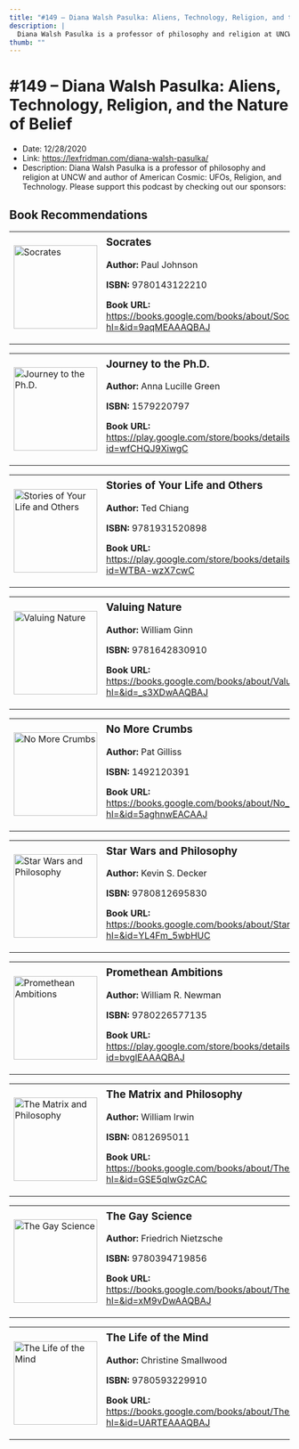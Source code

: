```yaml
---
title: "#149 – Diana Walsh Pasulka: Aliens, Technology, Religion, and the Nature of Belief"
description: |
  Diana Walsh Pasulka is a professor of philosophy and religion at UNCW and author of American Cosmic: UFOs, Religion, and Technology. Please support this podcast by checking out our sponsors:"
thumb: ""
---
```


# #149 – Diana Walsh Pasulka: Aliens, Technology, Religion, and the Nature of Belief

  - Date: 12/28/2020
  - Link: https://lexfridman.com/diana-walsh-pasulka/
  - Description: Diana Walsh Pasulka is a professor of philosophy and religion at UNCW and author of American Cosmic: UFOs, Religion, and Technology. Please support this podcast by checking out our sponsors:

## Book Recommendations

<table style="border: none;"><tr style="border: none;"><td style="border: none;"><img src="https://books.google.com/books/content?id=9aqMEAAAQBAJ&printsec=frontcover&img=1&zoom=1&source=gbs_api" alt="Socrates" width="150" style="vertical-align: top;"></td><td style="border: none; vertical-align: top;"><h3 style='margin-top: 5'>Socrates</h3><p><strong>Author:</strong> Paul Johnson</p><p><strong>ISBN:</strong> 9780143122210</p><p><strong>Book URL:</strong> <a href="https://books.google.com/books/about/Socrates.html?hl=&id=9aqMEAAAQBAJ">https://books.google.com/books/about/Socrates.html?hl=&id=9aqMEAAAQBAJ</a></p></td></tr></table>
<table style="border: none;"><tr style="border: none;"><td style="border: none;"><img src="https://books.google.com/books/content?id=wfCHQJ9XiwgC&printsec=frontcover&img=1&zoom=1&edge=curl&source=gbs_api" alt="Journey to the Ph.D." width="150" style="vertical-align: top;"></td><td style="border: none; vertical-align: top;"><h3 style='margin-top: 5'>Journey to the Ph.D.</h3><p><strong>Author:</strong> Anna Lucille Green</p><p><strong>ISBN:</strong> 1579220797</p><p><strong>Book URL:</strong> <a href="https://play.google.com/store/books/details?id=wfCHQJ9XiwgC">https://play.google.com/store/books/details?id=wfCHQJ9XiwgC</a></p></td></tr></table>
<table style="border: none;"><tr style="border: none;"><td style="border: none;"><img src="https://books.google.com/books/content?id=WTBA-wzX7cwC&printsec=frontcover&img=1&zoom=1&edge=curl&source=gbs_api" alt="Stories of Your Life and Others" width="150" style="vertical-align: top;"></td><td style="border: none; vertical-align: top;"><h3 style='margin-top: 5'>Stories of Your Life and Others</h3><p><strong>Author:</strong> Ted Chiang</p><p><strong>ISBN:</strong> 9781931520898</p><p><strong>Book URL:</strong> <a href="https://play.google.com/store/books/details?id=WTBA-wzX7cwC">https://play.google.com/store/books/details?id=WTBA-wzX7cwC</a></p></td></tr></table>
<table style="border: none;"><tr style="border: none;"><td style="border: none;"><img src="https://books.google.com/books/content?id=_s3XDwAAQBAJ&printsec=frontcover&img=1&zoom=1&edge=curl&source=gbs_api" alt="Valuing Nature" width="150" style="vertical-align: top;"></td><td style="border: none; vertical-align: top;"><h3 style='margin-top: 5'>Valuing Nature</h3><p><strong>Author:</strong> William Ginn</p><p><strong>ISBN:</strong> 9781642830910</p><p><strong>Book URL:</strong> <a href="https://books.google.com/books/about/Valuing_Nature.html?hl=&id=_s3XDwAAQBAJ">https://books.google.com/books/about/Valuing_Nature.html?hl=&id=_s3XDwAAQBAJ</a></p></td></tr></table>
<table style="border: none;"><tr style="border: none;"><td style="border: none;"><img src="https://books.google.com/books/content?id=5aghnwEACAAJ&printsec=frontcover&img=1&zoom=1&source=gbs_api" alt="No More Crumbs" width="150" style="vertical-align: top;"></td><td style="border: none; vertical-align: top;"><h3 style='margin-top: 5'>No More Crumbs</h3><p><strong>Author:</strong> Pat Gilliss</p><p><strong>ISBN:</strong> 1492120391</p><p><strong>Book URL:</strong> <a href="https://books.google.com/books/about/No_More_Crumbs.html?hl=&id=5aghnwEACAAJ">https://books.google.com/books/about/No_More_Crumbs.html?hl=&id=5aghnwEACAAJ</a></p></td></tr></table>
<table style="border: none;"><tr style="border: none;"><td style="border: none;"><img src="https://books.google.com/books/content?id=YL4Fm_5wbHUC&printsec=frontcover&img=1&zoom=1&edge=curl&source=gbs_api" alt="Star Wars and Philosophy" width="150" style="vertical-align: top;"></td><td style="border: none; vertical-align: top;"><h3 style='margin-top: 5'>Star Wars and Philosophy</h3><p><strong>Author:</strong> Kevin S. Decker</p><p><strong>ISBN:</strong> 9780812695830</p><p><strong>Book URL:</strong> <a href="https://books.google.com/books/about/Star_Wars_and_Philosophy.html?hl=&id=YL4Fm_5wbHUC">https://books.google.com/books/about/Star_Wars_and_Philosophy.html?hl=&id=YL4Fm_5wbHUC</a></p></td></tr></table>
<table style="border: none;"><tr style="border: none;"><td style="border: none;"><img src="https://books.google.com/books/content?id=bvglEAAAQBAJ&printsec=frontcover&img=1&zoom=1&edge=curl&source=gbs_api" alt="Promethean Ambitions" width="150" style="vertical-align: top;"></td><td style="border: none; vertical-align: top;"><h3 style='margin-top: 5'>Promethean Ambitions</h3><p><strong>Author:</strong> William R. Newman</p><p><strong>ISBN:</strong> 9780226577135</p><p><strong>Book URL:</strong> <a href="https://play.google.com/store/books/details?id=bvglEAAAQBAJ">https://play.google.com/store/books/details?id=bvglEAAAQBAJ</a></p></td></tr></table>
<table style="border: none;"><tr style="border: none;"><td style="border: none;"><img src="https://books.google.com/books/content?id=GSE5qlwGzCAC&printsec=frontcover&img=1&zoom=1&edge=curl&source=gbs_api" alt="The Matrix and Philosophy" width="150" style="vertical-align: top;"></td><td style="border: none; vertical-align: top;"><h3 style='margin-top: 5'>The Matrix and Philosophy</h3><p><strong>Author:</strong> William Irwin</p><p><strong>ISBN:</strong> 0812695011</p><p><strong>Book URL:</strong> <a href="https://books.google.com/books/about/The_Matrix_and_Philosophy.html?hl=&id=GSE5qlwGzCAC">https://books.google.com/books/about/The_Matrix_and_Philosophy.html?hl=&id=GSE5qlwGzCAC</a></p></td></tr></table>
<table style="border: none;"><tr style="border: none;"><td style="border: none;"><img src="https://books.google.com/books/content?id=xM9vDwAAQBAJ&printsec=frontcover&img=1&zoom=1&edge=curl&source=gbs_api" alt="The Gay Science" width="150" style="vertical-align: top;"></td><td style="border: none; vertical-align: top;"><h3 style='margin-top: 5'>The Gay Science</h3><p><strong>Author:</strong> Friedrich Nietzsche</p><p><strong>ISBN:</strong> 9780394719856</p><p><strong>Book URL:</strong> <a href="https://books.google.com/books/about/The_Gay_Science.html?hl=&id=xM9vDwAAQBAJ">https://books.google.com/books/about/The_Gay_Science.html?hl=&id=xM9vDwAAQBAJ</a></p></td></tr></table>
<table style="border: none;"><tr style="border: none;"><td style="border: none;"><img src="https://books.google.com/books/content?id=UARTEAAAQBAJ&printsec=frontcover&img=1&zoom=1&edge=curl&source=gbs_api" alt="The Life of the Mind" width="150" style="vertical-align: top;"></td><td style="border: none; vertical-align: top;"><h3 style='margin-top: 5'>The Life of the Mind</h3><p><strong>Author:</strong> Christine Smallwood</p><p><strong>ISBN:</strong> 9780593229910</p><p><strong>Book URL:</strong> <a href="https://books.google.com/books/about/The_Life_of_the_Mind.html?hl=&id=UARTEAAAQBAJ">https://books.google.com/books/about/The_Life_of_the_Mind.html?hl=&id=UARTEAAAQBAJ</a></p></td></tr></table>
